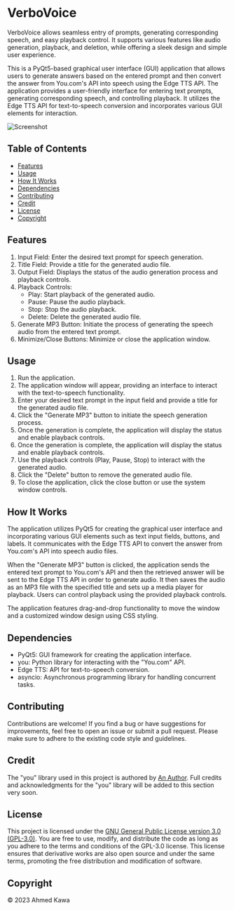 # VerboVoice
VerboVoice allows seamless entry of prompts, generating corresponding speech, and easy playback control. It supports various features like audio generation, playback, and deletion, while offering a sleek design and simple user experience.

This is a PyQt5-based graphical user interface (GUI) application that allows users to generate answers based on the entered prompt and then convert the answer from You.com's API into speech using the Edge TTS API. The application provides a user-friendly interface for entering text prompts, generating corresponding speech, and controlling playback. It utilizes the Edge TTS API for text-to-speech conversion and incorporates various GUI elements for interaction.

![Screenshot](https://i.ibb.co/kqVyrCC/Screenshot.png)

## Table of Contents

- [Features](#features)
- [Usage](#usage)
- [How It Works](#how-it-works)
- [Dependencies](#dependencies)
- [Contributing](#contributing)
- [Credit](#credit)
- [License](#license)
- [Copyright](#copyright)

## Features

1. Input Field: Enter the desired text prompt for speech generation.
2. Title Field: Provide a title for the generated audio file.
3. Output Field: Displays the status of the audio generation process and playback controls.
4. Playback Controls:
   - Play: Start playback of the generated audio.
   - Pause: Pause the audio playback.
   - Stop: Stop the audio playback.
   - Delete: Delete the generated audio file.
5. Generate MP3 Button: Initiate the process of generating the speech audio from the entered text prompt.
6. Minimize/Close Buttons: Minimize or close the application window.

## Usage

1. Run the application.
2. The application window will appear, providing an interface to interact with the text-to-speech functionality.
3. Enter your desired text prompt in the input field and provide a title for the generated audio file.
4. Click the "Generate MP3" button to initiate the speech generation process.
5. Once the generation is complete, the application will display the status and enable playback controls.
6. Once the generation is complete, the application will display the status and enable playback controls.
7. Use the playback controls (Play, Pause, Stop) to interact with the generated audio.
8. Click the "Delete" button to remove the generated audio file.
9. To close the application, click the close button or use the system window controls.

## How It Works

The application utilizes PyQt5 for creating the graphical user interface and incorporating various GUI elements such as text input fields, buttons, and labels. It communicates with the Edge TTS API to convert the answer from You.com's API into speech audio files.

When the "Generate MP3" button is clicked, the application sends the entered text prompt to You.com's API and then the retrieved answer will be sent to the Edge TTS API in order to generate audio. It then saves the audio as an MP3 file with the specified title and sets up a media player for playback. Users can control playback using the provided playback controls.

The application features drag-and-drop functionality to move the window and a customized window design using CSS styling.


## Dependencies

- PyQt5: GUI framework for creating the application interface.
- you: Python library for interacting with the "You.com" API.
- Edge TTS: API for text-to-speech conversion.
- asyncio: Asynchronous programming library for handling concurrent tasks.

## Contributing

Contributions are welcome! If you find a bug or have suggestions for improvements, feel free to open an issue or submit a pull request. Please make sure to adhere to the existing code style and guidelines.

## Credit

The "you" library used in this project is authored by [An Author](link-to-author-profile). Full credits and acknowledgments for the "you" library will be added to this section very soon.


## License

This project is licensed under the [GNU General Public License version 3.0 (GPL-3.0)](https://github.com/Axmaw98/VerboVoice/blob/main/LICENSE). You are free to use, modify, and distribute the code as long as you adhere to the terms and conditions of the GPL-3.0 license. This license ensures that derivative works are also open source and under the same terms, promoting the free distribution and modification of software.

## Copyright

© 2023  Ahmed Kawa
